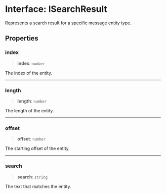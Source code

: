 # Interface: ISearchResult

Represents a search result for a specific message entity type.

## Properties

### index

> **index**: `number`

The index of the entity.

***

### length

> **length**: `number`

The length of the entity.

***

### offset

> **offset**: `number`

The starting offset of the entity.

***

### search

> **search**: `string`

The text that matches the entity.
